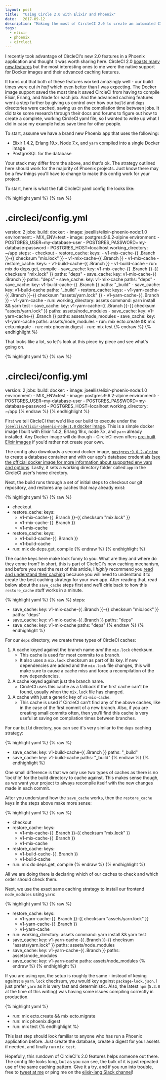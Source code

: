 ```yaml
---
layout: post
title:  "Using Circle 2.0 with Elixir and Phoenix"
date:   2017-09-12
description: "Making the most of CircleCI 2.0 to create an automated CI for Elixir tests"
tags:
  - elixir
  - phoenix
  - circleci
---
```


I recently took advantage of CircleCI's new 2.0 features in a Phoenix application and thought it was worth sharing here.  CircleCI 2.0 [boasts many new features](https://circleci.com/docs/2.0/#features) but the most interesting ones to me were the native support for Docker images and their advanced caching features.

It turns out that both of these features worked amazingly well - our build times were cut *in half* which even better than I was expecting.  The Docker image support saved the most time it saved CircleCI from having to compile Elixir, Erlang, and Node for each job. And the advanced caching features went a step further by giving us control over how our `build` and `deps` directories were cached, saving us on the compilation time between jobs. It did take some research through their docs and forums to figure out how to create a complete, working CircleCI yaml file, so I wanted to write up what I did in case my example helps save time for other people.

To start, assume we have a brand new Phoenix app that uses the following:

- Elixir 1.4.2, Erlang 19.x, Node 7.x, and `yarn` compiled into a single Docker image
- PostgreSQL for the database

Your stack may differ from the above, and that's ok. The strategy outlined here should work for the majority of Phoenix projects. Just know there may be a few things you'll have to change to make this config work for your project.

To start, here is what the full CircleCI yaml config file looks like:

{% highlight yaml %}
{% raw %}
# .circleci/config.yml

version: 2
jobs:
  build:
    docker:
      - image: joeellis/elixir-phoenix-node:1.0
        environment:
          - MIX_ENV=test
      - image: postgres:9.6.2-alpine
        environment:
          - POSTGRES_USER=my-database-user
          - POSTGRES_PASSWORD=my-database-password
          - POSTGRES_HOST=localhost
    working_directory: ~/app
    steps:
      - checkout
      - restore_cache:
          keys:
            - v1-mix-cache-{{ .Branch }}-{{ checksum "mix.lock" }}
            - v1-mix-cache-{{ .Branch }}
            - v1-mix-cache
      - restore_cache:
          keys:
            - v1-build-cache-{{ .Branch }}
            - v1-build-cache
      - run: mix do deps.get, compile
      - save_cache:
          key: v1-mix-cache-{{ .Branch }}-{{ checksum "mix.lock" }}
          paths: "deps"
      - save_cache:
          key: v1-mix-cache-{{ .Branch }}
          paths: "deps"
      - save_cache:
          key: v1-mix-cache
          paths: "deps"
      - save_cache:
          key: v1-build-cache-{{ .Branch }}
          paths: "_build"
      - save_cache:
          key: v1-build-cache
          paths: "_build"
      - restore_cache:
          keys:
            - v1-yarn-cache-{{ .Branch }}-{{ checksum "assets/yarn.lock" }}
            - v1-yarn-cache-{{ .Branch }}
            - v1-yarn-cache
      - run:
          working_directory: assets
          command: yarn install && yarn test
      - save_cache:
          key: v1-yarn-cache-{{ .Branch }}-{{ checksum "assets/yarn.lock" }}
          paths: assets/node_modules
      - save_cache:
          key: v1-yarn-cache-{{ .Branch }}
          paths: assets/node_modules
      - save_cache:
          key: v1-yarn-cache
          paths: assets/node_modules
      - run: mix ecto.create && mix ecto.migrate
      - run: mix phoenix.digest
      - run: mix test
{% endraw %}
{% endhighlight %}

That looks like a lot, so let's look at this piece by piece and see what's going on.

{% highlight yaml %}
{% raw %}
# .circleci/config.yml

version: 2
jobs:
  build:
    docker:
      - image: joeellis/elixir-phoenix-node:1.0
        environment:
          - MIX_ENV=test
      - image: postgres:9.6.2-alpine
        environment:
          - POSTGRES_USER=my-database-user
          - POSTGRES_PASSWORD=my-database-password
          - POSTGRES_HOST=localhost
    working_directory: ~/app
{% endraw %}
{% endhighlight %}

First we tell CircleCI that we'd like our build to execute under the [`joeellis/elixir-phoenix-node:1.0` docker image](https://hub.docker.com/r/joeellis/elixir-phoenix-node/).  This is a simple docker image I built with Elixir 1.4.2, Erlang 19.x, node 7.x, and `yarn` already installed. Any Docker image will do though - CircleCI even offers [pre-built Elixir images](https://circleci.com/docs/2.0/circleci-images/#elixir) if you'd rather not create your own.

The config also downloads a second docker image, [`postgres:9.6.2-alpine`](https://hub.docker.com/_/postgres/) to create a database container and with our app's database credentials ([see the official docker image for more information about supported env vars and options](https://hub.docker.com/_/postgres/).  Lastly, it sets a working directory folder called `app` in the CircleCI user's home directory.

Next, the build runs through a set of initial steps to checkout our git repository, and restores any caches that may already exist:

{% highlight yaml %}
{% raw %}
- checkout
- restore_cache:
    keys:
    - v1-mix-cache-{{ .Branch }}-{{ checksum "mix.lock" }}
    - v1-mix-cache-{{ .Branch }}
    - v1-mix-cache
- restore_cache:
    keys:
    - v1-build-cache-{{ .Branch }}
    - v1-build-cache
- run: mix do deps.get, compile
{% endraw %}
{% endhighlight %}

The cache keys here make look funny to you. What are they and where do they come from?  In short, this is part of CircleCI's new caching mechanism, and before you read the rest of this article, I *highly* recommend you [read and understand their caching](https://circleci.com/docs/2.0/caching/) because you will need to understand it to create the best caching strategy for your own app.  After reading that, read below about the `save_cache` steps first and we'll cirle back to how this `restore_cache` stuff works in a minute.

{% highlight yaml %}
{% raw %}
steps:
  - save_cache:
      key: v1-mix-cache-{{ .Branch }}-{{ checksum "mix.lock" }}
      paths: "deps"
  - save_cache:
      key: v1-mix-cache-{{ .Branch }}
      paths: "deps"
  - save_cache:
      key: v1-mix-cache
      paths: "deps"
{% endraw %}
{% endhighlight %}

For our `deps` directory, we create three types of CircleCI caches:

1. A cache keyed against the branch name *and* the `mix.lock` checksum.
    - This cache is used for most commits to a branch.
    - It also uses a `mix.lock` checksum as part of its key. If new dependencies are added and the `mix.lock` file changes, this will make sure to cause a cache miss and force a recompilation of the new dependencies.
2. A cache keyed against just the branch name.
    - CircleCI uses this cache as a fallback if the first cache can't be found, usually when the `mix.lock` file has changed.
3. A cache with just a generic key of `v1-mix-cache`.
    - This cache is used if CircleCI can't find any of the above caches, like in the case of the first commit of a new branch. Also, if you are creating small commits often, then you'll find this cache is very useful at saving on compilation times between branches.

For our `build` directory, you can see it's very similar to the `deps` caching strategy:

{% highlight yaml %}
{% raw %}
- save_cache:
    key: v1-build-cache-{{ .Branch }}
    paths: "_build"
- save_cache:
    key: v1-build-cache
    paths: "_build"
{% endraw %}
{% endhighlight %}

One small difference is that we only use two types of caches as there is no 'lockfile' for the build directory to cache against.  This makes sense though, as we want your project to always recompile itself with the new changes made in each commit.

After you understand how the `save_cache` works, then the `restore_cache` keys in the steps above make more sense:

{% highlight yaml %}
{% raw %}
- checkout
- restore_cache:
    keys:
    - v1-mix-cache-{{ .Branch }}-{{ checksum "mix.lock" }}
    - v1-mix-cache-{{ .Branch }}
    - v1-mix-cache
- restore_cache:
    keys:
    - v1-build-cache-{{ .Branch }}
    - v1-build-cache
- run: mix do deps.get, compile
{% endraw %}
{% endhighlight %}

All we are doing there is declaring which of our caches to check and which order should check them.

Next, we use the exact same caching strategy to install our frontend `node_modules` using `yarn`:

{% highlight yaml %}
{% raw %}
- restore_cache:
    keys:
    - v1-yarn-cache-{{ .Branch }}-{{ checksum "assets/yarn.lock" }}
    - v1-yarn-cache-{{ .Branch }}
    - v1-yarn-cache
- run:
    working_directory: assets
    command: yarn install && yarn test
- save_cache:
    key: v1-yarn-cache-{{ .Branch }}-{{ checksum "assets/yarn.lock" }}
    paths: assets/node_modules
- save_cache:
    key: v1-yarn-cache-{{ .Branch }}
    paths: assets/node_modules
- save_cache:
    key: v1-yarn-cache
    paths: assets/node_modules
{% endraw %}
{% endhighlight %}

If you are using `npm`, the setup is roughly the same - instead of keying against a `yarn.lock` checksum, you would key against `package-lock.json`. I just prefer `yarn` as it is very fast and deterministic. Also, the latest `npm` (`5.3.0` at the time of this writing) was having some issues compiling correctly in production.

{% highlight yaml %}
- run: mix ecto.create && mix ecto.migrate
- run: mix phoenix.digest
- run: mix test
{% endhighlight %}

This last step should look familiar to anyone who has run a Phoenix application before.  Just create the database, create a digest for your assets if needed, and finally run `mix test`.

Hopefully, this rundown of CircleCI's 2.0 features helps someone out there. The config file looks long, but as you can see, the bulk of it is just repeated use of the same caching pattern. Give it a try, and if you run into trouble, free to [tweet at me](http://twitter.com/notjoeellis) or ping me on the [elixir-lang Slack channel](https://elixir-slackin.herokuapp.com/)!
